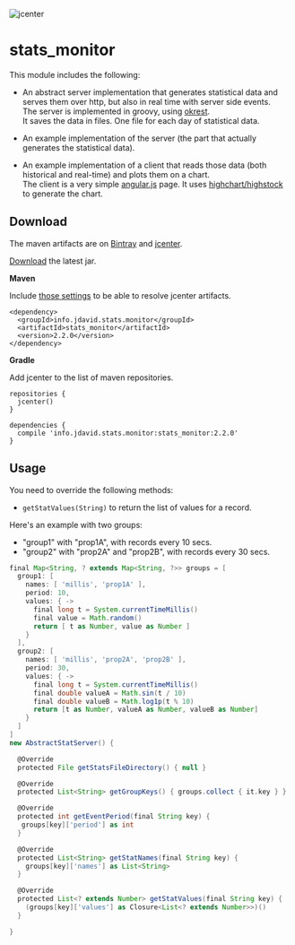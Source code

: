![jcenter](https://img.shields.io/badge/_jcenter_-_2.2.0-6688ff.png?style=flat)

# stats_monitor
This module includes the following:
 - An abstract server implementation that generates statistical data and serves them over http, but also in
   real time with server side events.<br/>
   The server is implemented in groovy, using [okrest](https://github.com/programingjd/okrest).<br/>
   It saves the data in files. One file for each day of statistical data.

 - An example implementation of the server (the part that actually generates the statistical data).

 - An example implementation of a client that reads those data (both historical and real-time) and plots them
   on a chart.<br/>
   The client is a very simple [angular.js](https://angularjs.org) page.
   It uses [highchart/highstock](http://www.highcharts.com/products/highstock) to generate the chart.

## Download ##

The maven artifacts are on [Bintray](https://bintray.com/programingjd/maven/info.jdavid.stats.monitor/view)
and [jcenter](https://bintray.com/search?query=info.jdavid.stats.monitor).

[Download](https://bintray.com/artifact/download/programingjd/maven/info/jdavid/stats/monitor/stats_monitor/2.2.0/stats_monitor-2.2.0.jar) the latest jar.

__Maven__

Include [those settings](https://bintray.com/repo/downloadMavenRepoSettingsFile/downloadSettings?repoPath=%2Fbintray%2Fjcenter)
 to be able to resolve jcenter artifacts.
```
<dependency>
  <groupId>info.jdavid.stats.monitor</groupId>
  <artifactId>stats_monitor</artifactId>
  <version>2.2.0</version>
</dependency>
```
__Gradle__

Add jcenter to the list of maven repositories.
```
repositories {
  jcenter()
}
```
```
dependencies {
  compile 'info.jdavid.stats.monitor:stats_monitor:2.2.0'
}
```

## Usage ##

You need to override the following methods:
  - `getStatValues(String)` to return the list of values for a record.

Here's an example with two groups:
  - "group1" with "prop1A", with records every 10 secs.
  - "group2" with "prop2A" and "prop2B", with records every 30 secs.


```groovy
final Map<String, ? extends Map<String, ?>> groups = [
  group1: [
    names: [ 'millis', 'prop1A' ],
    period: 10,
    values: { ->
      final long t = System.currentTimeMillis()
      final value = Math.random()
      return [ t as Number, value as Number ]
    }
  ],
  group2: [
    names: [ 'millis', 'prop2A', 'prop2B' ],
    period: 30,
    values: { ->
      final long t = System.currentTimeMillis()
      final double valueA = Math.sin(t / 10)
      final double valueB = Math.log1p(t % 10)
      return [t as Number, valueA as Number, valueB as Number]
    }
  ]
]
new AbstractStatServer() {

  @Override
  protected File getStatsFileDirectory() { null }

  @Override
  protected List<String> getGroupKeys() { groups.collect { it.key } }

  @Override
  protected int getEventPeriod(final String key) {
   groups[key]['period'] as int
  }

  @Override
  protected List<String> getStatNames(final String key) {
    groups[key]['names'] as List<String>
  }

  @Override
  protected List<? extends Number> getStatValues(final String key) {
    (groups[key]['values'] as Closure<List<? extends Number>>)()
  }

}
```